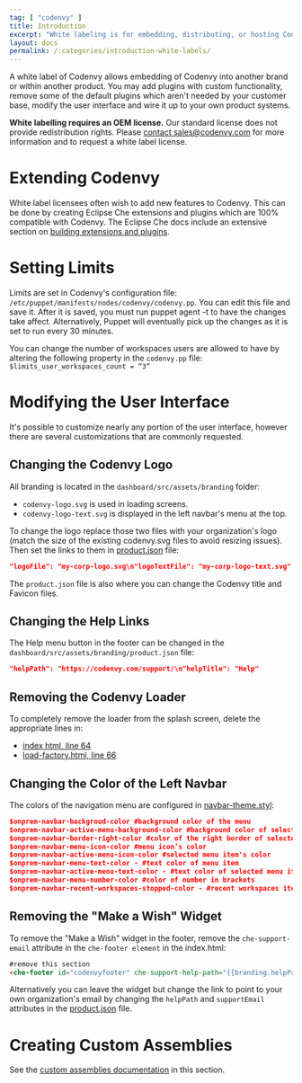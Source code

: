 ```yaml
---
tag: [ "codenvy" ]
title: Introduction
excerpt: "White labeling is for embedding, distributing, or hosting Codenvy as part of another brand."
layout: docs
permalink: /:categories/introduction-white-labels/
---
```

A white label of Codenvy allows embedding of Codenvy into another brand or within another product. You may add plugins with custom functionality, remove some of the default plugins which aren't needed by your customer base, modify the user interface and wire it up to your own product systems.

**White labelling requires an OEM license.** Our standard license does not provide redistribution rights. Please [contact sales@codenvy.com](https://codenvy.com/contact/sales/) for more information and to request a white label license.

# Extending Codenvy 
White label licensees often wish to add new features to Codenvy. This can be done by creating Eclipse Che extensions and plugins which are 100% compatible with Codenvy. The Eclipse Che docs include an extensive section on [building extensions and plugins](https://eclipse-che.readme.io/docs/introduction-1).

# Setting Limits  
Limits are set in Codenvy's configuration file: `/etc/puppet/manifests/nodes/codenvy/codenvy.pp`. You can edit this file and save it. After it is saved, you must run puppet agent -t to have the changes take affect. Alternatively, Puppet will eventually pick up the changes as it is set to run every 30 minutes.

You can change the number of workspaces users are allowed to have by altering the following property in the `codenvy.pp` file:
`$limits_user_workspaces_count = “3”`

# Modifying the User Interface  
It's possible to customize nearly any portion of the user interface, however there are several customizations that are commonly requested.

## Changing the Codenvy Logo
All branding is located in the `dashboard/src/assets/branding` folder:
- `codenvy-logo.svg` is used in loading screens.
- `codenvy-logo-text.svg` is displayed in the left navbar's menu at the top.

To change the logo replace those two files with your organization's logo (match the size of the existing codenvy.svg files to avoid resizing issues). Then set the links to them in [product.json](dashboard/src/assets/branding/product.json) file:

```json  
"logoFile": "my-corp-logo.svg\n"logoTextFile": "my-corp-logo-text.svg"
```
The `product.json` file is also where you can change the Codenvy title and Favicon files.

## Changing the Help Links
The Help menu button in the footer can be changed in the `dashboard/src/assets/branding/product.json` file:

```json  
"helpPath": "https://codenvy.com/support/\n"helpTitle": "Help"
```

## Removing the Codenvy Loader
To completely remove the loader from the splash screen, delete the appropriate lines in:
- [index html, line 64](https://github.com/codenvy/codenvy/blob/master/dashboard/src/index.html#L64)
- [load-factory.html, line 66](https://github.com/codenvy/codenvy/blob/master/dashboard/src/app/factories/load-factory/load-factory.html#L66)

## Changing the Color of the Left Navbar
The colors of the navigation menu are configured in [navbar-theme.styl](https://github.com/codenvy/codenvy/blob/master/dashboard/src/app/navbar/navbar-theme.styl):
```json  
$onprem-navbar-backgroud-color #background color of the menu
$onprem-navbar-active-menu-background-color #background color of selected menu item
$onprem-navbar-border-right-color #color of the right border of selected item
$onprem-navbar-menu-icon-color #menu icon’s color
$onprem-navbar-active-menu-icon-color #selected menu item's color
$onprem-navbar-menu-text-color - #text color of menu item
$onprem-navbar-active-menu-text-color - #text color of selected menu item
$onprem-navbar-menu-number-color #color of number in brackets
$onprem-navbar-recent-workspaces-stopped-color - #recent workspaces items color in stopped state\
```

## Removing the "Make a Wish" Widget
To remove the "Make a Wish" widget in the footer, remove the `che-support-email` attribute in the `che-footer element` in the index.html:

```html  
#remove this section
<che-footer id="codenvyfooter" che-support-help-path="{{branding.helpPath}}" che-support-help-title="{{branding.helpTitle}}" che-support-email="{{branding.supportEmail}}" che-product-name="Codenvy" ng-show="waitingLoaded && !showIDE"></che-footer>
```
Alternatively you can leave the widget but change the link to point to your own organization's email by changing the `helpPath` and `supportEmail` attributes in the [product.json](dashboard/src/assets/branding/product.json) file.

# Creating Custom Assemblies  
See the [custom assemblies documentation](../../docs/custom-assemblies/) in this section.
